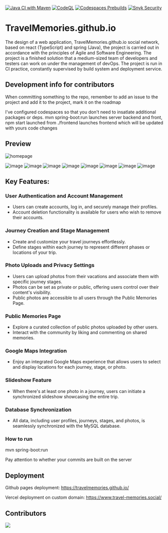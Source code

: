 [![Java CI with Maven](https://github.com/TravelMemories/TravelMemories.github.io/actions/workflows/maven.yml/badge.svg)](https://github.com/TravelMemories/TravelMemories.github.io/actions/workflows/maven.yml) [![CodeQL](https://github.com/TravelMemories/TravelMemories.github.io/actions/workflows/github-code-scanning/codeql/badge.svg)](https://github.com/TravelMemories/TravelMemories.github.io/actions/workflows/github-code-scanning/codeql) [![Codespaces Prebuilds](https://github.com/TravelMemories/TravelMemories.github.io/actions/workflows/codespaces/create_codespaces_prebuilds/badge.svg)](https://github.com/TravelMemories/TravelMemories.github.io/actions/workflows/codespaces/create_codespaces_prebuilds) [![Snyk Security](https://github.com/TravelMemories/TravelMemories.github.io/actions/workflows/snyk-security.yml/badge.svg)](https://github.com/TravelMemories/TravelMemories.github.io/actions/workflows/snyk-security.yml)
# TravelMemories.github.io

The design of a web application, TravelMemories.github.io social network, based on react (TypeScript) and spring (Java), the project is carried out in accordance with the principles of Agile and Software Engineering. The project is a finished solution that a medium-sized team of developers and testers can work on under the management of devOps. The project is run in CI practice, constantly supervised by build system and deployment service.

## Development info for contributors
When committing something to the repo, remember to add an issue to the project and add it to the project, mark it on the roadmap

I've configured codespaces so that you don't need to insatlate additional packages or deps.
mvn spring-boot:run launches server backend and front, npm start launched from ./frontend launches frontend which will be updated with yours code changes

## Preview 
![homepage](https://github.com/Fijalkowskim/TravelMemories/assets/91847461/7a263ba3-eb56-4732-9d4d-e56fdd521157)

![image](https://github.com/Fijalkowskim/TravelMemories/assets/91847461/895ddfbe-09ab-43ee-9607-60dd1d0cede6)
![image](https://github.com/Fijalkowskim/TravelMemories/assets/91847461/b23882b7-2a75-4642-958d-5f5ec6e018ba)
![image](https://github.com/Fijalkowskim/TravelMemories/assets/91847461/6e44245f-9c13-4abb-b65d-320946a8d794)
![image](https://github.com/Fijalkowskim/TravelMemories/assets/91847461/ee9401d8-f238-4773-8dda-bba6800e62bb)
![image](https://github.com/Fijalkowskim/TravelMemories/assets/91847461/1da98238-9c16-44a2-a6c0-f84bd11f0cdf)
![image](https://github.com/Fijalkowskim/TravelMemories/assets/91847461/07034f5b-f412-4c9c-9aaa-f6a95608e573)
![image](https://github.com/Fijalkowskim/TravelMemories/assets/91847461/3e3d7dfc-8035-4655-91ba-41753bfa1d86)
![image](https://github.com/Fijalkowskim/TravelMemories/assets/91847461/ef7dfa6f-ea8d-47d8-b725-794311019cc7)


## Key Features:

### User Authentication and Account Management
- Users can create accounts, log in, and securely manage their profiles.
- Account deletion functionality is available for users who wish to remove their accounts.

### Journey Creation and Stage Management
- Create and customize your travel journeys effortlessly.
- Define stages within each journey to represent different phases or locations of your trip.

### Photo Uploads and Privacy Settings
- Users can upload photos from their vacations and associate them with specific journey stages.
- Photos can be set as private or public, offering users control over their content's visibility.
- Public photos are accessible to all users through the Public Memories Page.

### Public Memories Page
- Explore a curated collection of public photos uploaded by other users.
- Interact with the community by liking and commenting on shared memories.

### Google Maps Integration
- Enjoy an integrated Google Maps experience that allows users to select and display locations for each journey, stage, or photo.

### Slideshow Feature
- When there's at least one photo in a journey, users can initiate a synchronized slideshow showcasing the entire trip.

### Database Synchronization
- All data, including user profiles, journeys, stages, and photos, is seamlessly synchronized with the MySQL database.

### How to run
mvn spring-boot:run

Pay attention to whether your commits are built on the server

## Deployment 

Github pages deployment: https://travelmemories.github.io/

Vercel deployment on custom domain: https://www.travel-memories.social/

## Contributors 
<a href="https://github.com/TravelMemories/TravelMemories.github.io/graphs/contributors">
  <img src="https://contrib.rocks/image?repo=TravelMemories/TravelMemories.github.io" />
</a>
